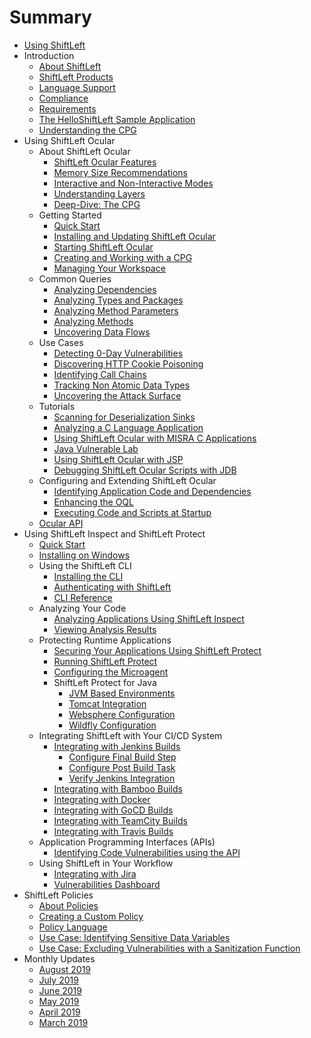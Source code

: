 # Summary

* [Using ShiftLeft](README.md)
* Introduction
  * [About ShiftLeft](introduction/about.md)
  * [ShiftLeft Products](introduction/products.md)
  * [Language Support](introduction/language-support.md)
  * [Compliance](introduction/compliance.md)
  * [Requirements](introduction/requirements.md)
  * [The HelloShiftLeft Sample Application](introduction/helloshiftleft.md)
  * [Understanding the CPG](introduction/understanding-cpg.md)
* Using ShiftLeft Ocular
  * About ShiftLeft Ocular
    * [ShiftLeft Ocular Features](using-ocular/about/ocular-features.md)
    * [Memory Size Recommendations](using-ocular/about/ocular-memory-size.md)
    * [Interactive and Non-Interactive Modes](using-ocular/about/modes.md)
    * [Understanding Layers](using-ocular/about/layers.md)
    * [Deep-Dive: The CPG](using-ocular/about/cpg-deep-dive.md)
  * Getting Started
    * [Quick Start](using-ocular/getting-started/ocular-quick-start.md)
    * [Installing and Updating ShiftLeft Ocular](using-ocular/getting-started/installation.md)
    * [Starting ShiftLeft Ocular](using-ocular/getting-started/starting.md)
    * [Creating and Working with a CPG](using-ocular/getting-started/create-cpg.md)
    * [Managing Your Workspace](using-ocular/getting-started/manage-workspace.md)
  * Common Queries
    * [Analyzing Dependencies](using-ocular/common-queries/dependency-analysis.md)
    * [Analyzing Types and Packages](using-ocular/common-queries/types-packages-analysis.md)
    * [Analyzing Method Parameters](using-ocular/common-queries/parameters-analyze.md)
    * [Analyzing Methods](using-ocular/common-queries/methods-analyze.md)
    * [Uncovering Data Flows](using-ocular/common-queries/data-flows.md)
  * Use Cases
    * [Detecting 0-Day Vulnerabilities](using-ocular/use-cases/detect-0-day.md)
    * [Discovering HTTP Cookie Poisoning](using-ocular/use-cases/http-cookie-poisoning.md)
    * [Identifying Call Chains](using-ocular/use-cases/call-chains.md)
    * [Tracking Non Atomic Data Types](using-ocular/use-cases/tracking-non-atomic.md)
    * [Uncovering the Attack Surface](using-ocular/use-cases/attack-surface.md)
  * Tutorials
    * [Scanning for Deserialization Sinks](using-ocular/tutorials/deserialization.md)
    * [Analyzing a C Language Application](using-ocular/tutorials/c-language.md)
    * [Using ShiftLeft Ocular with MISRA C Applications](using-ocular/tutorials/misra-c.md)
    * [Java Vulnerable Lab](using-ocular/tutorials/java-vuln.md)
    * [Using ShiftLeft Ocular with JSP](using-ocular/tutorials/jsp.md)
    * [Debugging ShiftLeft Ocular Scripts with JDB](using-ocular/tutorials/debug-with-jdb.md)
  * Configuring and Extending ShiftLeft Ocular
    * [Identifying Application Code and Dependencies](using-ocular/configure-extend/identify-code-dependencies.md)
    * [Enhancing the OQL](using-ocular/configure-extend/enhance-oql.md)
    * [Executing Code and Scripts at Startup](using-ocular/configure-extend/execute-code.md)
  * [Ocular API](https://ocular.shiftleft.io/api/)
* Using ShiftLeft Inspect and ShiftLeft Protect
  * [Quick Start](using-inspect-protect/inspect-protect-quick-start.md)
  * [Installing on Windows](using-inspect-protect/windows-installer.md)
  * Using the ShiftLeft CLI
    * [Installing the CLI](using-inspect-protect/using-cli/install-cli.md)
    * [Authenticating with ShiftLeft](using-inspect-protect/using-cli/authenticating.md)
    * [CLI Reference](using-inspect-protect/using-cli/cli-reference.md)
  * Analyzing Your Code
    * [Analyzing Applications Using ShiftLeft Inspect](using-inspect-protect/inspect/analyzing-applications.md)
    * [Viewing Analysis Results](using-inspect-protect/inspect/view-results.md)
  *  Protecting Runtime Applications
     * [Securing Your Applications Using ShiftLeft Protect](using-inspect-protect/protect/securing-applications.md)
     * [Running ShiftLeft Protect](using-inspect-protect/protect/run-protect.md)
     * [Configuring the Microagent](using-inspect-protect/protect/configuring-the-microagent.md)
     * ShiftLeft Protect for Java
       * [JVM Based Environments](using-inspect-protect/protect/protect-java/jvm-based-environments.md)
       * [Tomcat Integration](using-inspect-protect/protect/protect-java/tomcat-integration.md)
       * [Websphere Configuration](using-inspect-protect/protect/protect-java/websphere-configuration.md)
       * [Wildfly Configuration](using-inspect-protect/protect/protect-java/wildfly-configuration.md)
  * Integrating ShiftLeft with Your CI/CD System
    * [Integrating with Jenkins Builds](using-inspect-protect/integrating-with-shiftleft/integrating-jenkins-builds/integrating-jenkins-builds.md)
      * [Configure Final Build Step](using-inspect-protect/integrating-with-shiftleft/integrating-jenkins-builds/configure-final-build-step.md)
      * [Configure Post Build Task](using-inspect-protect/integrating-with-shiftleft/integrating-jenkins-builds/configure-post-build-task.md)
      * [Verify Jenkins Integration](using-inspect-protect/integrating-with-shiftleft/integrating-jenkins-builds/verify-jenkins-integration.md)
    * [Integrating with Bamboo Builds](using-inspect-protect/integrating-with-shiftleft/integrating-bamboo-builds.md)
    * [Integrating with Docker](using-inspect-protect/integrating-with-shiftleft/integrating-docker.md)
    * [Integrating with GoCD Builds](using-inspect-protect/integrating-with-shiftleft/integrating-gocd-builds.md)
    * [Integrating with TeamCity Builds](using-inspect-protect/integrating-with-shiftleft/integrating-teamcity-builds.md)
    * [Integrating with Travis Builds](using-inspect-protect/integrating-with-shiftleft/integrating-travis-builds.md)
  * Application Programming Interfaces (APIs)
    * [Identifying Code Vulnerabilities using the API](using-inspect-protect/api/vulnerabilities_api.md)
  * Using ShiftLeft in Your Workflow
    * [Integrating with Jira](using-inspect-protect/using-workflow/jira-integration.md)
    * [Vulnerabilities Dashboard](using-inspect-protect/using-workflow/vulnerability-dashboard.md)
* ShiftLeft Policies
  * [About Policies](policies/about-policy.md)
  * [Creating a Custom Policy](policies/custom-policy.md)
  * [Policy Language](policies/policy-language.md)
  * [Use Case: Identifying Sensitive Data Variables](policies/policy-sensitive-data.md)
  * [Use Case: Excluding Vulnerabilities with a Sanitization Function](policies/policy-sanitization-function.md)
* Monthly Updates
  * [August 2019](release-notes/august-2019.md)
  * [July 2019](release-notes/july-2019.md)
  * [June 2019](release-notes/june-2019.md)
  * [May 2019](release-notes/may-2019.md)
  * [April 2019](release-notes/april-2019.md)
  * [March 2019](release-notes/march-2019.md)
